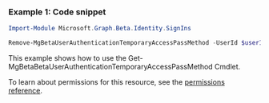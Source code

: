 ### Example 1: Code snippet

```powershellImport-Module Microsoft.Graph.Beta.Identity.SignIns

Remove-MgBetaUserAuthenticationTemporaryAccessPassMethod -UserId $userId -TemporaryAccessPassAuthenticationMethodId $temporaryAccessPassAuthenticationMethodId
```
This example shows how to use the Get-MgBetaBetaUserAuthenticationTemporaryAccessPassMethod Cmdlet.
To learn about permissions for this resource, see the [permissions reference](/graph/permissions-reference).


